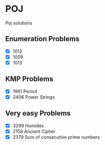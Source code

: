 # POJ
Poj solutions

## Enumeration Problems
- [X] 1012
- [X] 1009
- [X] 1013

## KMP Problems
- [X] 1961 Period
- [X] 2406 Power Strings

## Very easy Problems
- [X] 3299 Humidex
- [X] 2159 Ancient Cipher
- [X] 2379 Sum of consecutive prime numbers
